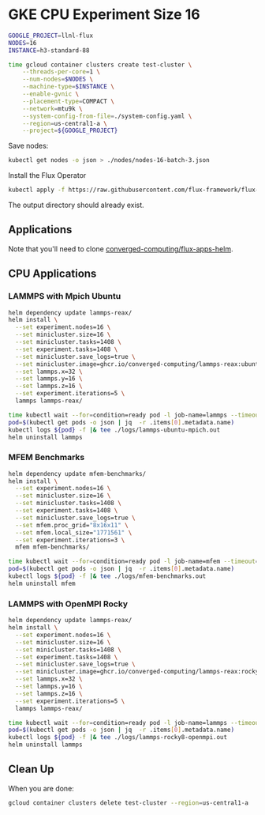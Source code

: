 # GKE CPU Experiment Size 16

```bash
GOOGLE_PROJECT=llnl-flux
NODES=16
INSTANCE=h3-standard-88

time gcloud container clusters create test-cluster \
    --threads-per-core=1 \
    --num-nodes=$NODES \
    --machine-type=$INSTANCE \
    --enable-gvnic \
    --placement-type=COMPACT \
    --network=mtu9k \
    --system-config-from-file=./system-config.yaml \
    --region=us-central1-a \
    --project=${GOOGLE_PROJECT}
```

Save nodes:

```bash
kubectl get nodes -o json > ./nodes/nodes-16-batch-3.json 
```

Install the Flux Operator

```bash
kubectl apply -f https://raw.githubusercontent.com/flux-framework/flux-operator/refs/heads/main/examples/dist/flux-operator.yaml
```

The output directory should already exist.

## Applications

Note that you'll need to clone [converged-computing/flux-apps-helm](https://github.com/converged-computing/flux-apps-helm).

## CPU Applications

### LAMMPS with Mpich Ubuntu

```bash
helm dependency update lammps-reax/
helm install \
  --set experiment.nodes=16 \
  --set minicluster.size=16 \
  --set minicluster.tasks=1408 \
  --set experiment.tasks=1408 \
  --set minicluster.save_logs=true \
  --set minicluster.image=ghcr.io/converged-computing/lammps-reax:ubuntu2204-mpich \
  --set lammps.x=32 \
  --set lammps.y=16 \
  --set lammps.z=16 \
  --set experiment.iterations=5 \
  lammps lammps-reax/

time kubectl wait --for=condition=ready pod -l job-name=lammps --timeout=600s
pod=$(kubectl get pods -o json | jq  -r .items[0].metadata.name)
kubectl logs ${pod} -f |& tee ./logs/lammps-ubuntu-mpich.out
helm uninstall lammps
```

### MFEM Benchmarks

```bash
helm dependency update mfem-benchmarks/
helm install \
  --set experiment.nodes=16 \
  --set minicluster.size=16 \
  --set minicluster.tasks=1408 \
  --set experiment.tasks=1408 \
  --set minicluster.save_logs=true \
  --set mfem.proc_grid="8x16x11" \
  --set mfem.local_size="1771561" \
  --set experiment.iterations=3 \
  mfem mfem-benchmarks/

time kubectl wait --for=condition=ready pod -l job-name=mfem --timeout=600s
pod=$(kubectl get pods -o json | jq  -r .items[0].metadata.name)
kubectl logs ${pod} -f |& tee ./logs/mfem-benchmarks.out
helm uninstall mfem
```

### LAMMPS with OpenMPI Rocky

```bash
helm dependency update lammps-reax/
helm install \
  --set experiment.nodes=16 \
  --set minicluster.size=16 \
  --set minicluster.tasks=1408 \
  --set experiment.tasks=1408 \
  --set minicluster.save_logs=true \
  --set minicluster.image=ghcr.io/converged-computing/lammps-reax:rocky8 \
  --set lammps.x=32 \
  --set lammps.y=16 \
  --set lammps.z=16 \
  --set experiment.iterations=5 \
  lammps lammps-reax/

time kubectl wait --for=condition=ready pod -l job-name=lammps --timeout=600s
pod=$(kubectl get pods -o json | jq  -r .items[0].metadata.name)
kubectl logs ${pod} -f |& tee ./logs/lammps-rocky8-openmpi.out
helm uninstall lammps
```

## Clean Up

When you are done:

```bash
gcloud container clusters delete test-cluster --region=us-central1-a
```
